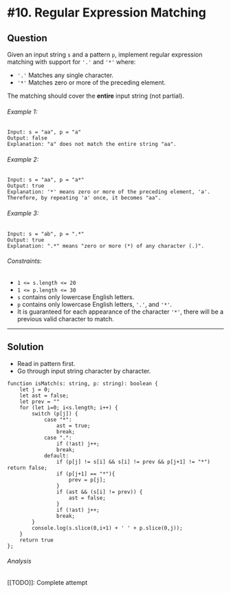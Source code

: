 # #10. Regular Expression Matching
## Question
Given an input string `s` and a pattern `p`, implement regular expression matching with support for `'.'` and `'*'` where:

-   `'.'` Matches any single character.​​​​
-   `'*'` Matches zero or more of the preceding element.

The matching should cover the **entire** input string (not partial).

###### Example 1:
```
Input: s = "aa", p = "a"
Output: false
Explanation: "a" does not match the entire string "aa".
```

###### Example 2:
```
Input: s = "aa", p = "a*"
Output: true
Explanation: '*' means zero or more of the preceding element, 'a'. Therefore, by repeating 'a' once, it becomes "aa".
```

###### Example 3:
```
Input: s = "ab", p = ".*"
Output: true
Explanation: ".*" means "zero or more (*) of any character (.)".
```

###### Constraints:
-   `1 <= s.length <= 20`
-   `1 <= p.length <= 30`
-   `s` contains only lowercase English letters.
-   `p` contains only lowercase English letters, `'.'`, and `'*'`.
-   It is guaranteed for each appearance of the character `'*'`, there will be a previous valid character to match.


---
## Solution
- Read in pattern first.
- Go through input string character by character. 

```
function isMatch(s: string, p: string): boolean {
    let j = 0;
    let ast = false;
    let prev = ""
    for (let i=0; i<s.length; i++) {
        switch (p[j]) {
            case "*":
                ast = true;
                break;
            case ".":
                if (!ast) j++;
                break;
            default:
                if (p[j] != s[i] && s[i] != prev && p[j+1] != "*") return false;
                if (p[j+1] == "*"){
                    prev = p[j];
                }
                if (ast && (s[i] != prev)) {
                    ast = false;
                }
                if (!ast) j++;
                break;
        }
        console.log(s.slice(0,i+1) + ' ' + p.slice(0,j));
    }
    return true
};
```
###### Analysis
[[TODO]]: Complete attempt